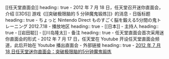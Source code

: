 [[任天堂直面会]]
heading:: true
	- 2012 年 7 月 18 日，任天堂召开迷你直面会，介绍 [[3DS]] 游戏《[[突破极限脑的 5 分钟魔鬼锻炼]]》的消息
	- 日版标题
	  heading:: true
		- ちょっと Nintendo Direct ものすごく脳を鍛える5分間の鬼トレーニング 2012.7.18
	- 播放地区
	  heading:: true
		- [[日本]]
	- 主持人
	  heading:: true
		- [[岩田聪]]
		- [[川岛隆太]]
	- 备注
	  heading:: true
		- 任天堂直面会首次采用迷你直面会的形式
		- 2012 年 7 月 17 日，任天堂在 Youtube 开设任天堂直面会频道，此后开始在 Youtube 播出直面会
	- 外部链接
	  heading:: true
		- [2012 年 7 月 18 日任天堂迷你直面会：突破极限脑的5分钟魔鬼锻炼](https://www.bilibili.com/video/BV1v7411m7xX/)